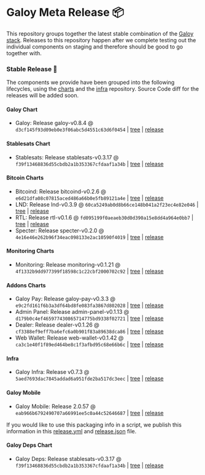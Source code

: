 # Galoy Meta Release 📦

This repository groups together the latest stable combination of the [Galoy stack](https://github.com/GaloyMoney/awesome-galoy#tech-components). 
Releases to this repository happen after we complete testing out the individual components on staging and therefore should be good to go together with.

### Stable Release 🎉

The components we provide have been grouped into the following lifecycles, using the [charts](https://github.com/GaloyMoney/charts) and the [infra](https://github.com/GaloyMoney/galoy-infra) repository. 
Source Code diff for the releases will be added soon.

#### Galoy Chart
- Galoy: Release galoy-v0.8.4 @ `d3cf145f93d09eb0e3f06abc5d4551c63d6f0454` | [tree](https://github.com/GaloyMoney/charts/tree/d3cf145f93d09eb0e3f06abc5d4551c63d6f0454/charts/galoy) | [release](https://github.com/GaloyMoney/charts/releases/tag/galoy-v0.8.4)

#### Stablesats Chart
- Stablesats: Release stablesats-v0.3.17 @ `f39f13468836d55cbdb2a1b353367cfdaaf1a34b` | [tree](https://github.com/GaloyMoney/charts/tree/f39f13468836d55cbdb2a1b353367cfdaaf1a34b/charts/stablesats) | [release](https://github.com/GaloyMoney/charts/releases/tag/stablesats-v0.3.17)

#### Bitcoin Charts
- Bitcoind: Release bitcoind-v0.2.6 @ `e6d21dfa08c07815aced486a66b0e5fb89121a4e` | [tree](https://github.com/GaloyMoney/charts/tree/e6d21dfa08c07815aced486a66b0e5fb89121a4e/charts/bitcoind) | [release](https://github.com/GaloyMoney/charts/releases/tag/bitcoind-v0.2.6)
- LND: Release lnd-v0.3.9 @ `60ca5249ab0d8b66ce148b041a2f23ec4e82e046` | [tree](https://github.com/GaloyMoney/charts/tree/60ca5249ab0d8b66ce148b041a2f23ec4e82e046/charts/lnd) | [release](https://github.com/GaloyMoney/charts/releases/tag/lnd-v0.3.9)
- RTL: Release rtl-v0.1.6 @ `fd095199f0aeaeb30d0d390a15e8dd4a964e0bb7` | [tree](https://github.com/GaloyMoney/charts/tree/fd095199f0aeaeb30d0d390a15e8dd4a964e0bb7/charts/rtl) | [release](https://github.com/GaloyMoney/charts/releases/tag/rtl-v0.1.6)
- Specter: Release specter-v0.2.0 @ `4e16e46e262b96f34eac098133e2ac10590f4019` | [tree](https://github.com/GaloyMoney/charts/tree/4e16e46e262b96f34eac098133e2ac10590f4019/charts/specter) | [release](https://github.com/GaloyMoney/charts/releases/tag/specter-v0.2.0)

#### Monitoring Charts
- Monitoring: Release monitoring-v0.1.21 @ `4f1332b9dd977399f18598c1c22cbf2000702c92` | [tree](https://github.com/GaloyMoney/charts/tree/4f1332b9dd977399f18598c1c22cbf2000702c92/charts/monitoring) | [release](https://github.com/GaloyMoney/charts/releases/tag/monitoring-v0.1.21)

#### Addons Charts
- Galoy Pay: Release galoy-pay-v0.3.3 @ `e9c2fd161f6b3a3df64bd8fe083fa3867d802028` | [tree](https://github.com/GaloyMoney/charts/tree/e9c2fd161f6b3a3df64bd8fe083fa3867d802028/charts/galoy-pay) | [release](https://github.com/GaloyMoney/charts/releases/tag/galoy-pay-v0.3.3)
- Admin Panel: Release admin-panel-v0.1.13 @ `d179b0c4ef465977430865714775bd9338f02721` | [tree](https://github.com/GaloyMoney/charts/tree/d179b0c4ef465977430865714775bd9338f02721/charts/admin-panel) | [release](https://github.com/GaloyMoney/charts/releases/tag/admin-panel-v0.1.13)
- Dealer: Release dealer-v0.1.26 @ `cf3388ef9eff7ba6efc6a0b901f83a89638dca86` | [tree](https://github.com/GaloyMoney/charts/tree/cf3388ef9eff7ba6efc6a0b901f83a89638dca86/charts/dealer) | [release](https://github.com/GaloyMoney/charts/releases/tag/dealer-v0.1.26)
- Web Wallet: Release web-wallet-v0.1.42 @ `ca3c1e40f1f89ed464be8c1f3afbd95c68e66b6c` | [tree](https://github.com/GaloyMoney/charts/tree/ca3c1e40f1f89ed464be8c1f3afbd95c68e66b6c/charts/web-wallet) | [release](https://github.com/GaloyMoney/charts/releases/tag/web-wallet-v0.1.42)

#### Infra

- Galoy Infra: Release v0.7.3 @ `5aed7693dac7845addad6a951fde2ba517dc3eec` | [tree](https://github.com/GaloyMoney/galoy-infra/tree/5aed7693dac7845addad6a951fde2ba517dc3eec) | [release](https://github.com/GaloyMoney/galoy-infra/releases/tag/v0.7.3)

#### Galoy Mobile

- Galoy Mobile: Release 2.0.57 @ `eab966b6792490707a66991ee5c0a44c52646687` | [tree](https://github.com/GaloyMoney/galoy-mobile/tree/eab966b6792490707a66991ee5c0a44c52646687) | [release](https://github.com/GaloyMoney/galoy-mobile/releases/tag/2.0.57)

If you would like to use this packaging info in a script, we publish this information in this [release.yml](./release.yml) and [release.json](./release.json) file.

#### Galoy Deps Chart
- Galoy Deps: Release stablesats-v0.3.17 @ `f39f13468836d55cbdb2a1b353367cfdaaf1a34b` | [tree](https://github.com/GaloyMoney/charts/tree/f39f13468836d55cbdb2a1b353367cfdaaf1a34b/charts/galoy-deps) | [release](https://github.com/GaloyMoney/charts/releases/tag/stablesats-v0.3.17)

